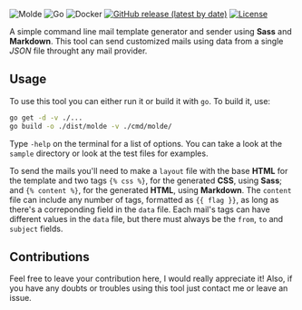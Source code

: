 ![Molde](https://live.staticflickr.com/65535/50878282997_a819a0a40f_b.jpg)
![Go](https://github.com/action-square/molde/workflows/Go/badge.svg)
![Docker](https://github.com/action-square/molde/workflows/Docker/badge.svg)
[![GitHub release (latest by date)](https://img.shields.io/github/v/release/oAGoulart/roedor)]()
[![License](https://img.shields.io/badge/license-MIT-informational.svg)](https://opensource.org/licenses/MIT)

A simple command line mail template generator and sender using **Sass** and **Markdown**.
This tool can send customized mails using data from a single *JSON* file throught any mail provider.

## Usage

To use this tool you can either run it or build it with `go`. To build it, use:

```sh
go get -d -v ./...
go build -o ./dist/molde -v ./cmd/molde/
```

Type `-help` on the terminal for a list of options.
You can take a look at the `sample` directory or look at the test files for examples.

To send the mails you'll need to make a `layout` file with the base **HTML** for the template and two tags `{% css %}`, for the generated **CSS**, using **Sass**; and `{% content %}`, for the generated **HTML**, using **Markdown**.
The `content` file can include any number of tags, formatted as `{{ flag }}`, as long as there's a correponding field in the `data` file.
Each mail's tags can have different values in the `data` file, but there must always be the `from`, `to` and `subject` fields.

## Contributions

Feel free to leave your contribution here, I would really appreciate it!
Also, if you have any doubts or troubles using this tool just contact me or leave an issue.

